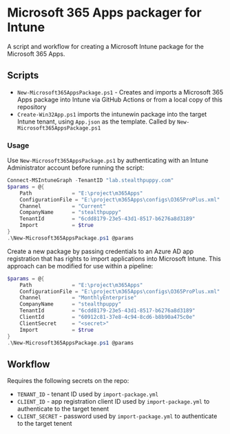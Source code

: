 # Microsoft 365 Apps packager for Intune

A script and workflow for creating a Microsoft Intune package for the Microsoft 365 Apps.

## Scripts

* `New-Microsoft365AppsPackage.ps1` - Creates and imports a Microsoft 365 Apps package into Intune via GitHub Actions or from a local copy of this repository
* `Create-Win32App.ps1` imports the intunewin package into the target Intune tenant, using `App.json` as the template. Called by `New-Microsoft365AppsPackage.ps1`

### Usage

Use `New-Microsoft365AppsPackage.ps1` by authenticating with an Intune Administrator account before running the script:

```powershell
Connect-MSIntuneGraph -TenantID "lab.stealthpuppy.com"
$params = @{
    Path             = "E:\project\m365Apps"
    ConfigurationFile = "E:\project\m365Apps\configs\O365ProPlus.xml"
    Channel          = "Current"
    CompanyName      = "stealthpuppy"
    TenantId         = "6cdd8179-23e5-43d1-8517-b6276a8d3189"
    Import           = $true 
}
.\New-Microsoft365AppsPackage.ps1 @params
```

Create a new package by passing credentials to an Azure AD app registration that has rights to import applications into Microsoft Intune. This approach can be modified for use within a pipeline:

```powershell
$params = @{
    Path             = "E:\project\m365Apps"
    ConfigurationFile = "E:\project\m365Apps\configs\O365ProPlus.xml"
    Channel          = "MonthlyEnterprise"
    CompanyName      = "stealthpuppy"
    TenantId         = "6cdd8179-23e5-43d1-8517-b6276a8d3189"
    ClientId         = "60912c81-37e8-4c94-8cd6-b8b90a475c0e"
    ClientSecret     = "<secret>"
    Import           = $true 
}
.\New-Microsoft365AppsPackage.ps1 @params
```

## Workflow

Requires the following secrets on the repo:

* `TENANT_ID` - tenant ID used by `import-package.yml`
* `CLIENT_ID` - app registration client ID used by `import-package.yml` to authenticate to the target tenent
* `CLIENT_SECRET` - password used by `import-package.yml` to authenticate to the target tenent
